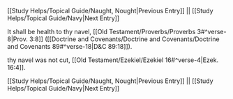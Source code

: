 [[Study Helps/Topical Guide/Naught, Nought|Previous Entry]]  ||  [[Study Helps/Topical Guide/Navy|Next Entry]]

 It shall be health to thy navel, [[Old Testament/Proverbs/Proverbs 3#^verse-8|Prov. 3:8]] ([[Doctrine and Covenants/Doctrine and Covenants/Doctrine and Covenants 89#^verse-18|D&C 89:18]]).

 thy navel was not cut, [[Old Testament/Ezekiel/Ezekiel 16#^verse-4|Ezek. 16:4]].

[[Study Helps/Topical Guide/Naught, Nought|Previous Entry]]  ||  [[Study Helps/Topical Guide/Navy|Next Entry]]